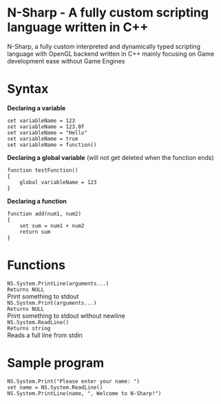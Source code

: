 # N-Sharp - A fully custom scripting language written in C++

N-Sharp, a fully custom interpreted and dynamically typed scripting language with OpenGL backend written in C++ mainly focusing on Game development ease without Game Engines

# Syntax

**Declaring a variable**
```
set variableName = 123
set variableName = 123.0f
set variableName = "Hello"
set variableName = true
set variableName = function()
```
**Declaring a global variable** (will not get deleted when the function ends)
```
function testFunction()
{
    global variableName = 123
}
```
**Declaring a function**
```
function add(num1, num2)
{
    set sum = num1 + num2
    return sum
}
```

# Functions

`NS.System.PrintLine(arguments...)` <br>
`Returns NULL` <br>
Print something to stdout <br>
`NS.System.Print(arguments...)` <br>
`Returns NULL` <br>
Print something to stdout without newline <br>
`NS.System.ReadLine()` <br>
`Returns string` <br>
Reads a full line from stdin <br>

# Sample program

```
NS.System.Print("Please enter your name: ")
set name = NS.System.ReadLine()
NS.System.PrintLine(name, ", Welcome to N-Sharp!")
```
